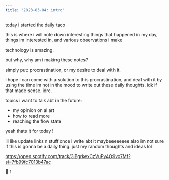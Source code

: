 ```yaml
---
title: "2023-03-04: intro"
---
```


today i started the daily taco

this is where i will note down interesting things that happened in my day, things im interested in, and various observations i make

technology is amazing.

but why, why am i making these notes?

simply put: procrastination, or my desire to deal with it.

i hope i can come with a solution to this procrastination, and deal with it by using the time im not in the mood to write out these daily thoughts. idk if that made sense. idrc.

topics i want to talk abt in the future:
- my opinion on ai art
- how to read more
- reaching the flow state

yeah thats it for today !

ill like update links n stuff once i write abt it maybeeeeeeee
also im not sure if this is gonna be a daily thing. just my random thoughts and ideas lol

https://open.spotify.com/track/3iBgrkexCzVuPy4O9vx7Mf?si=7fb99fc7013b47ac

🌮 1
